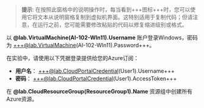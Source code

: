 > **提示**: 在按照此窗格中的说明操作时，每当看到+++图标+++时，您可以使用它将文本从说明窗格复制到虚拟机界面。这特别适用于复制代码；但请注意，在运行之前，您可能需要修改粘贴的代码以修复缩进级别或格式。

以 **@lab.VirtualMachine(AI-102-WIn11).Username** 账户登录Windows，密码为 +++@lab.VirtualMachine(AI-102-WIn11).Password+++。

在实验中，请使用以下凭据登录提供给您的Azure订阅：

- **用户名**： +++@lab.CloudPortalCredential(User1).Username+++
- **密码**： +++@lab.CloudPortalCredential(User1).AccessToken+++

在 **@lab.CloudResourceGroup(ResourceGroup1).Name** 资源组中创建所有Azure资源。

